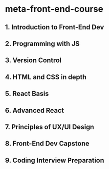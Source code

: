 # meta-front-end-course

## 1. Introduction to Front-End Dev

## 2. Programming with JS

## 3. Version Control

## 4. HTML and CSS in depth

## 5. React Basis

## 6. Advanced React

## 7. Principles of UX/UI Design

## 8. Front-End Dev Capstone

## 9. Coding Interview Preparation
